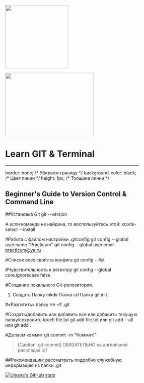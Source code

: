 <!--<!doctype html>-->
<!--<html>-->
<!--    <head>-->
<!--        <meta charset="utf-8">-->
<!--        <titel></titel>-->
<!--        <style>-->
<!--           .fig {-->
<!--            text-align: center; /* Выравнивание по центру */-->
<!--            font-style: italic; /* Курсивное начертание */-->
<!--            margin-top: 0; /* Отступ сверху */-->
<!--            margin-bottom: 0; /* Отступ снизу */-->
<!--            color: #000000; /* Цвет подрисуночной подписи */-->
<!--            h1 { font-size: xx-large; }-->
<!--            h2 { font-size: large; }-->
<!--            hr {-->
<!--                border: none; /* Убираем границу */-->
<!--                background-color: black; /* Цвет линии */-->
<!--                height: 1px; /* Толщина линии */-->
<!--                }-->
<!--            }-->
<!--        </style>-->

<figure class="fig">
    <p style+"text-align: center;">
    <img src="https://img.shields.io/badge/git-%23F05033.svg?style=for-the-badge&logo=git&logoColor=white" width="200" height="200">
    </p>
   <img src="https://img.shields.io/badge/github-%23121011.svg?style=for-the-badge&logo=github&logoColor=white" width="280" height="200">
   <figcaption>
      <h1> Learn GIT & Terminal </h1>
   </figcaption>
   <hr>border: none; /* Убираем границу */
                background-color: black; /* Цвет линии */
                height: 1px; /* Толщина линии */
   <figcaption>
      <h2> Beginner's Guide to Version Control & Command Line </h2>
   </figcaption>






##Установка Git
git --version

А если команда не найдена, то воспользуйтесь этой:
xcode-select --install

#Работа с файлом настройки .gitconfig
git config --global user.name "Practicum"
git config --global user.email practicum@ya.ru

#Cписок всех свойств конфига
git config --list

#Чувствительность к регистру
git config --global core.ignorecase false

#Создание локального Git-репозитория.
1. Создать Папку
mkdir  Папка
cd Папка
git init

#«Разгитить» папку
rm -rf .git

#Создать/добавить или добавить все или добавить текущую папку/сохранить
touch file.txt 
git add file.txt или git add --all или git add .

#Делаем коммит
git commit -m "Коммит!"

> [Caution: git commit]
> ОБЯЗАТЕЛЬНО на английской раскладке :q! <!-- git попросит ввести название коммита в редакторе по умолчанию. Иногда в таком случае открывается редактор vim. Выйти из Vim. -->

##Рекомендации:
рассматреть подробно служебную информацию из папки .git

[![Ulyana's GitHub stats](https://github-readme-stats.vercel.app/api?username=anuraghazra)](https://github.com/anuraghazra/github-readme-stats)
